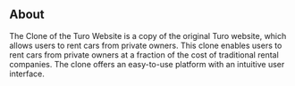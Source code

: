 
## About

The Clone of the Turo Website is a copy of the original Turo website, which allows users to rent cars from private owners. This clone enables users to rent cars from private owners at a fraction of the cost of traditional rental companies. The clone offers an easy-to-use platform with an intuitive user interface.